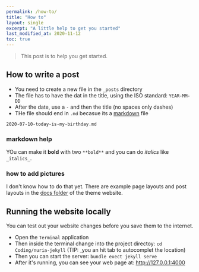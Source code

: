 ```yaml
---
permalink: /how-to/
title: "How to"
layout: single
excerpt: "A little help to get you started"
last_modified_at: 2020-11-12
toc: true
---
```


> This post is to help you get started.

## How to write a post

* You need to create a new file in the `_posts` directory
* The file has to have the dat in the title, using the ISO standard: `YEAR-MM-DD`
* After the date, use a `-` and then the title (no spaces only dashes)
* THe file should end in `.md` becasue its a [markdown](https://www.markdownguide.org/basic-syntax/) file

```
2020-07-10-today-is-my-birthday.md
```

### markdown help

YOu can make it **bold** with two `**bold**` and you can do _italics_ like `_italics_`.

### how to add pictures

I don't know how to do that yet.  There are example page layouts and post layouts in the [docs folder](https://github.com/mmistakes/minimal-mistakes/tree/master/docs) of the theme website.


## Running the website locally

You can test out your website changes before you save them to the internet.

* Open the `Terminal` application
* Then inside the terminal change into the project directoy: `cd Coding/nuria-jekyll` (TIP: _you an hit tab to autocomplet the location)
* Then you can start the server: `bundle exect jekyll serve`
* After it's running, you can see your web page at: http://127.0.0.1:4000
